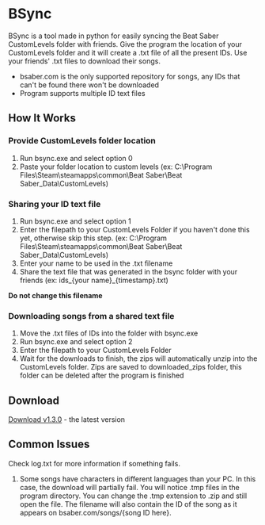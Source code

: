 # BSync 

BSync is a tool made in python for easily syncing the Beat Saber CustomLevels folder with friends.
Give the program the location of your CustomLevels folder and it will create a .txt file of all the present IDs.
Use your friends' .txt files to download their songs. 


* bsaber.com is the only supported repository for songs, any IDs that can't be found there won't be downloaded
* Program supports multiple ID text files


## How It Works

### Provide CustomLevels folder location

1. Run bsync.exe and select option 0
2. Paste your folder location to custom levels
(ex: C:\Program Files\Steam\steamapps\common\Beat Saber\Beat Saber_Data\CustomLevels)

### Sharing your ID text file

1. Run bsync.exe and select option 1
2. Enter the filepath to your CustomLevels Folder if you haven't done this yet, otherwise skip this step.
(ex: C:\Program Files\Steam\steamapps\common\Beat Saber\Beat Saber_Data\CustomLevels)
3. Enter your name to be used in the .txt filename
4. Share the text file that was generated in the bsync folder with your friends (ex: ids_{your name}_{timestamp}.txt)

**Do not change this filename** 

### Downloading songs from a shared text file

1. Move the .txt files of IDs into the folder with bsync.exe
2. Run bsync.exe and select option 2
3. Enter the filepath to your CustomLevels Folder
4. Wait for the downloads to finish, the zips will automatically unzip into the CustomLevels folder.
Zips are saved to downloaded_zips folder, this folder can be deleted after the program is finished

## Download

[Download v1.3.0](https://github.com/launchd/bsync/releases/download/v1.3.0/bsync-v1.3.0.zip) - the latest version

## Common Issues

Check log.txt for more information if something fails. 

1. Some songs have characters in different languages than your PC. In this case, the download will partially fail. You will notice .tmp files in the program directory. You can change the .tmp extension to .zip and still open the file. The filename will also contain the ID of the song as it appears on bsaber.com/songs/{song ID here}. 

